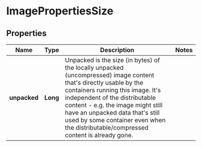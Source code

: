 

# ImagePropertiesSize


## Properties

| Name | Type | Description | Notes |
|------------ | ------------- | ------------- | -------------|
|**unpacked** | **Long** | Unpacked is the size (in bytes) of the locally unpacked (uncompressed) image content that&#39;s directly usable by the containers running this image. It&#39;s independent of the distributable content - e.g. the image might still have an unpacked data that&#39;s still used by some container even when the distributable/compressed content is already gone. |  |



